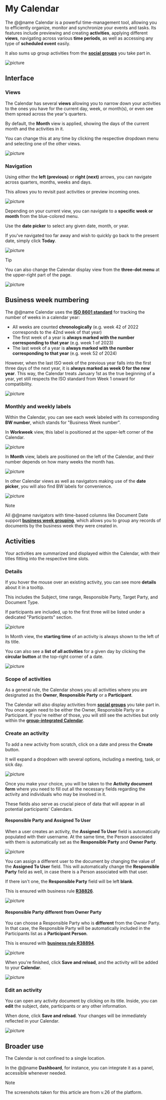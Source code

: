 # My Calendar

The @@name Calendar is a powerful time-management tool, allowing you to efficiently organize, monitor and synchronize your events and tasks. Its features include previewing and creating **activities**, applying different **views**, navigating across various **time periods**, as well as accessing any type of **scheduled event** easily.

It also sums up group activities from the **[social groups](https://docs.erp.net/tech/modules/my/groups/features-in-groups.html#calendar)** you take part in.

![picture](pictures/new_calendar_overview.png)

## Interface

### Views

The Calendar has several **views** allowing you to narrow down your activities to the ones you have for the current day, week, or month(s), or even see them spread across the year's quarters. 

By default, the **Month** view is applied, showing the days of the current month and the activities in it. 

You can change this at any time by clicking the respective dropdown menu and selecting one of the other views.

![picture](pictures/new_calendar_view.png)

### Navigation

Using either the **left (previous)** or **right (next)** arrows, you can navigate across quarters, months, weeks and days. 

This allows you to revisit past activities or preview incoming ones.

![picture](pictures/calendar_switch_monthss.png)

Depending on your current view, you can navigate to a **specific week or month** from the blue-colored menu.

Use the **date picker** to select any given date, month, or year. 

If you've navigated too far away and wish to quickly go back to the present date, simply click **Today**.

![picture](pictures/calendar_mini.png)

> [!Tip]
> You can also change the Calendar display view from the **three-dot menu** at the upper-right part of the page.

![picture](pictures/calendar_view_modes.png)

## Business week numbering

The @@name Calendar uses the **[ISO 8601 standard](https://en.wikipedia.org/wiki/ISO_8601)** for tracking the number of weeks in a calendar year: 

- All weeks are counted **chronologically** (e.g. week 42 of 2022 corresponds to the 42nd week of that year)
- The first week of a year is **always marked with the number corresponding to that year** (e.g. week 1 of 2023)
- The last week of a year is **always marked with the number corresponding to that year** (e.g. week 52 of 2024)

However, when the last ISO week of the previous year falls into the first three days of the next year, it is **always marked as week 0 for the new year**. This way, the Calendar treats January 1st as the true beginning of a year, yet still respects the ISO standard from Week 1 onward for compatibility.

![picture](pictures/week_zero.png)

### Monthly and weekly labels

Within the Calendar, you can see each week labeled with its corresponding **BW number**, which stands for "Business Week number".

In **Workweek** view, this label is positioned at the upper-left corner of the Calendar.

![picture](pictures/business_week_view.png)

In **Month** view, labels are positioned on the left of the Calendar, and their number depends on how many weeks the month has.

![picture](pictures/business_week_monthvieww.png)

In other Calendar views as well as navigators making use of the **date picker**, you will also find BW labels for convenience.

![picture](pictures/business_week_mini.png)

> [!NOTE]
> All @@name navigators with time-based columns like Document Date support **[business week grouping](https://docs.erp.net/webclient/introduction/navigator-features.html?q=features#group-by-intervals)**, which allows you to group any records of documents by the business week they were created in. 

## Activities

Your activities are summarized and displayed within the Calendar, with their titles fitting into the respective time slots.

### Details

If you hover the mouse over an existing activity, you can see more **details** about it in a tooltip.

This includes the Subject, time range, Responsible Party, Target Party, and Document Type. 

If participants are included, up to the first three will be listed under a dedicated "Participants" section.

![picture](pictures/activity_details.png)

In Month view, the **starting time** of an activity is always shown to the left of its title.

You can also see a **list of all activities** for a given day by clicking the **circular button** at the top-right corner of a date.

![picture](pictures/activities_fortheday.png)

### Scope of activities

As a general rule, the Calendar shows you all activities where you are designated as the **Owner**, **Responsible Party** or a **Participant**.

The Calendar will also display activities from **[social groups](groups/features-in-groups.md)** you take part in. You once again need to be either the Owner, Responsible Party or a Participant. If you're neither of those, you will still see the actvities but only within the **[group-integrated Calendar](https://docs.erp.net/tech/modules/my/groups/features-in-groups.html#activity-access)**.

### Create an activity

To add a new activity from scratch, click on a date and press the **Create** button.

It will expand a dropdown with several options, including a meeting, task, or sick day.

![picture](pictures/create_activity.png)

Once you make your choice, you will be taken to the **Activity document form** where you need to fill out all the necessary fields regarding the activity and individuals who may be involved in it.

These fields also serve as crucial piece of data that will appear in all potential participants' Calendars.

#### Responsible Party and Assigned To User 

When a user creates an activity, the **Assigned To User** field is automatically populated with their username. At the same time, the Person associated with them is automatically set as the **Responsible Party** and **Owner Party**.

![picture](pictures/assigned_to_responsible_owner.png)

You can assign a different user to the document by changing the value of the **Assigned To User** field. This will automatically change the **Responsible Party** field as well, in case there is a Person associated with that user. 

If there isn't one, the **Responsible Party** field will be left **blank**. 

This is ensured with business rule **[R38826](https://docs.erp.net/model/business-rules/R38826.html)**.

![picture](pictures/different_assigned_to.png)

#### Responsible Party different from Owner Party

You can choose a Responsible Party who is **different** from the Owner Party. In that case, the Responsible Party will be automatically included in the Participants list as a **Participant Person**.

This is ensured with **[business rule R38894](https://docs.erp.net/model/business-rules/R38894.html)**.

![picture](pictures/different_responsible_owner.png)

When you're finished, click **Save and reload**, and the activity will be added to your **Calendar**.

![picture](pictures/savee_reload.png)
 
### Edit an activity

You can open any activity document by clicking on its title. Inside, you can **edit** the subject, date, participants or any other information.

When done, click **Save and reload**. Your changes will be immediately reflected in your Calendar.

![picture](pictures/edit_event.png)

## Broader use

The Calendar is not confined to a single location. 

In the @@name **Dashboard**, for instance, you can integrate it as a panel, accessible whenever needed. 

> [!Note]
> The screenshots taken for this article are from v.26 of the platform.

